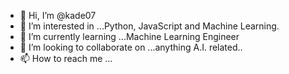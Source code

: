 - 👋 Hi, I’m @kade07
- 👀 I’m interested in ...Python, JavaScript and Machine Learning.
- 🌱 I’m currently learning ...Machine Learning Engineer
- 💞️ I’m looking to collaborate on ...anything A.I. related..
- 📫 How to reach me ...

<!---
kade07/kade07 is a ✨ special ✨ repository because its `README.md` (this file) appears on your GitHub profile.
You can click the Preview link to take a look at your changes.
--->
